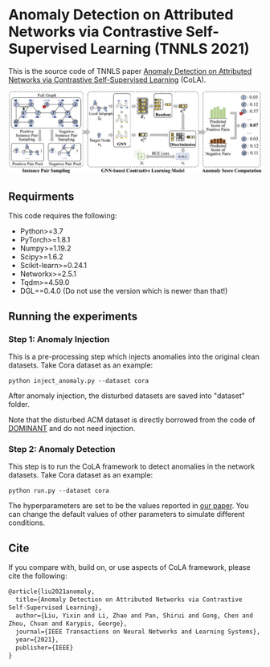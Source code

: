 # Anomaly Detection on Attributed Networks via Contrastive Self-Supervised Learning (TNNLS 2021)

This is the source code of TNNLS paper [Anomaly Detection on Attributed Networks via Contrastive Self-Supervised Learning](https://arxiv.org/abs/2103.00113) (CoLA). 

![The proposed framework](framework.png)


## Requirments
This code requires the following:
* Python>=3.7
* PyTorch>=1.8.1
* Numpy>=1.19.2
* Scipy>=1.6.2
* Scikit-learn>=0.24.1
* Networkx>=2.5.1
* Tqdm>=4.59.0
* DGL==0.4.0 (Do not use the version which is newer than that!)

## Running the experiments
### Step 1: Anomaly Injection
This is a pre-processing step which injects anomalies into the original clean datasets. Take Cora dataset as an example:
```
python inject_anomaly.py --dataset cora
```

After anomaly injection, the disturbed datasets are saved into "dataset" folder.

Note that the disturbed ACM dataset is directly borrowed from the code of [DOMINANT](https://github.com/kaize0409/GCN_AnomalyDetection) and do not need injection. 

### Step 2: Anomaly Detection
This step is to run the CoLA framework to detect anomalies in the network datasets. Take Cora dataset as an example:
```
python run.py --dataset cora
```
The hyperparameters are set to be the values reported in [our paper](https://arxiv.org/abs/2103.00113). 
You can change the default values of other parameters to simulate different conditions. 

## Cite

If you compare with, build on, or use aspects of CoLA framework, please cite the following:
```
@article{liu2021anomaly,
  title={Anomaly Detection on Attributed Networks via Contrastive Self-Supervised Learning},
  author={Liu, Yixin and Li, Zhao and Pan, Shirui and Gong, Chen and Zhou, Chuan and Karypis, George},
  journal={IEEE Transactions on Neural Networks and Learning Systems},
  year={2021},
  publisher={IEEE}
}
```